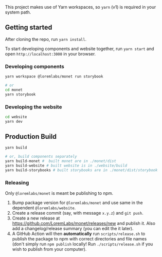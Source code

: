 This project makes use of Yarn workspaces, so `yarn` (v1) is required in your system path.

## Getting started

After cloning the repo, run `yarn install`.

To start developing components and website together, run `yarn start` and open `http://localhost:3000` in your browser.

### Developing components

```bash
yarn workspace @loremlabs/monet run storybook

# or
cd monet
yarn storybook
```

### Developing the website

```bash
cd website
yarn dev
```

## Production Build

```bash
yarn build

# or, build components separately
yarn build-monet #  built monet are in ./monet/dist
yarn build-website # built website is in ./website/build
yarn build-storybooks # built storybooks are in ./monet/dist/storybook and ./website/build/storybook respetively
```

### Releasing

Only `@loremlabs/monet` is meant be publishing to npm.

1. Bump package version for `@loremlabs/monet` and use same in the dependent `@loremlabs/website`.
1. Create a release commit (say, with message `x.y.z`) and `git push`.
1. Create a new release at https://github.com/LoremLabs/monet/releases/new and publish it. Also add a changelog/release summary (you can edit the it later).
1. A GitHub Action will then **automatically** run `scripts/release.sh` to publish the package to npm with correct directories and file names (don't simply run `npm publish` locally! Run `./scripts/release.sh` if you wish to publish from your computer).

